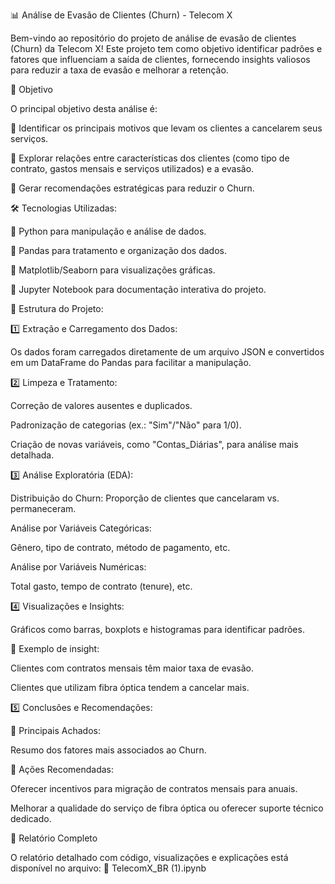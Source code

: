 📊 Análise de Evasão de Clientes (Churn) - Telecom X

Bem-vindo ao repositório do projeto de análise de evasão de clientes (Churn) da Telecom X! Este projeto tem como objetivo identificar padrões e fatores que influenciam a saída de clientes, fornecendo insights valiosos para reduzir a taxa de evasão e melhorar a retenção.


📌 Objetivo

O principal objetivo desta análise é:

🔹 Identificar os principais motivos que levam os clientes a cancelarem seus serviços.

🔹 Explorar relações entre características dos clientes (como tipo de contrato, gastos mensais e serviços utilizados) e a evasão.

🔹 Gerar recomendações estratégicas para reduzir o Churn.


🛠 Tecnologias Utilizadas:

🔹 Python para manipulação e análise de dados.

🔹 Pandas para tratamento e organização dos dados.

🔹 Matplotlib/Seaborn para visualizações gráficas.

🔹 Jupyter Notebook para documentação interativa do projeto.


📂 Estrutura do Projeto:

1️⃣ Extração e Carregamento dos Dados:

Os dados foram carregados diretamente de um arquivo JSON e convertidos em um DataFrame do Pandas para facilitar a manipulação.


2️⃣ Limpeza e Tratamento:

Correção de valores ausentes e duplicados.

Padronização de categorias (ex.: "Sim"/"Não" para 1/0).

Criação de novas variáveis, como "Contas_Diárias", para análise mais detalhada.

3️⃣ Análise Exploratória (EDA):

Distribuição do Churn: Proporção de clientes que cancelaram vs. permaneceram.

Análise por Variáveis Categóricas:

Gênero, tipo de contrato, método de pagamento, etc.

Análise por Variáveis Numéricas:

Total gasto, tempo de contrato (tenure), etc.

4️⃣ Visualizações e Insights:

Gráficos como barras, boxplots e histogramas para identificar padrões.

🔹 Exemplo de insight:

Clientes com contratos mensais têm maior taxa de evasão.

Clientes que utilizam fibra óptica tendem a cancelar mais.

5️⃣ Conclusões e Recomendações:

🔹 Principais Achados:

Resumo dos fatores mais associados ao Churn.

🔹 Ações Recomendadas:

Oferecer incentivos para migração de contratos mensais para anuais.

Melhorar a qualidade do serviço de fibra óptica ou oferecer suporte técnico dedicado.


📄 Relatório Completo

O relatório detalhado com código, visualizações e explicações está disponível no arquivo:
🔹 TelecomX_BR (1).ipynb
